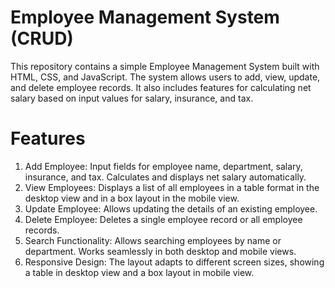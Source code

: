 # Employee Management System (CRUD)
This repository contains a simple Employee Management System built with HTML, CSS, and JavaScript. The system allows users to add, view, update, and delete employee records. It also includes features for calculating net salary based on input values for salary, insurance, and tax.
# Features
1. Add Employee: Input fields for employee name, department, salary, insurance, and tax. Calculates and displays net salary automatically.
2. View Employees: Displays a list of all employees in a table format in the desktop view and in a box layout in the mobile view.
3. Update Employee: Allows updating the details of an existing employee.
4. Delete Employee: Deletes a single employee record or all employee records.
5. Search Functionality: Allows searching employees by name or department. Works seamlessly in both desktop and mobile views.
6. Responsive Design: The layout adapts to different screen sizes, showing a table in desktop view and a box layout in mobile view.
